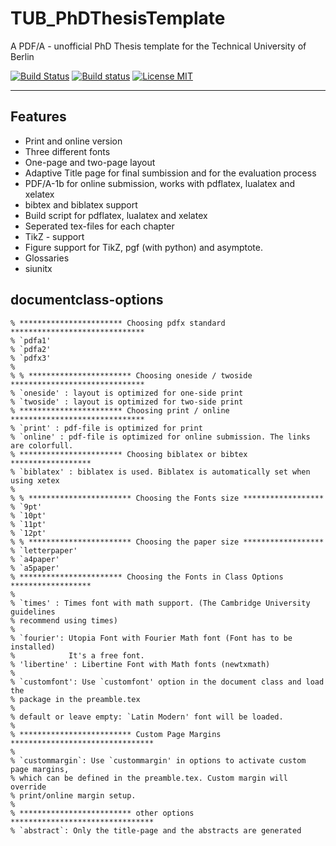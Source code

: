 TUB_PhDThesisTemplate
=====================
A PDF/A - unofficial PhD Thesis template for the Technical University of Berlin

[![Build Status](https://travis-ci.org/holgern/TUB_PhDThesisTemplate.svg?branch=master)](https://travis-ci.org/holgern/TUB_PhDThesisTemplate)
[![Build status](https://ci.appveyor.com/api/projects/status/4yx7qvdf11dwsynr?svg=true)](https://ci.appveyor.com/project/HolgerNahrstaedt/tub-phdthesistemplate)
[![License MIT](http://img.shields.io/badge/license-MIT-brightgreen.svg)](license.md)

--------------------------------------------------------------------------------
## Features
* Print and online version
* Three different fonts
* One-page and two-page layout
* Adaptive Title page for final sumbission and for the evaluation process
* PDF/A-1b for online submission, works with pdflatex, lualatex and xelatex
* bibtex and biblatex support
* Build script for pdflatex, lualatex and xelatex
* Seperated tex-files for each chapter
* TikZ - support
* Figure support for TikZ, pgf (with python) and asymptote.
* Glossaries
* siunitx
## documentclass-options
```
% *********************** Choosing pdfx standard ******************************
% `pdfa1'
% `pdfa2'
% `pdfx3'
%
% % *********************** Choosing oneside / twoside ******************************
% `oneside' : layout is optimized for one-side print
% `twoside' : layout is optimized for two-side print
% *********************** Choosing print / online ******************************
% `print' : pdf-file is optimized for print
% `online' : pdf-file is optimized for online submission. The links are colorfull.
% *********************** Choosing biblatex or bibtex ******************
% `biblatex' : biblatex is used. Biblatex is automatically set when using xetex
%
% % *********************** Choosing the Fonts size ******************
% `9pt'
% `10pt'
% `11pt'
% `12pt'
% % *********************** Choosing the paper size ******************
% `letterpaper'
% `a4paper'
% `a5paper'
% *********************** Choosing the Fonts in Class Options ******************
%
% `times' : Times font with math support. (The Cambridge University guidelines
% recommend using times)
%
% `fourier': Utopia Font with Fourier Math font (Font has to be installed)
%            It's a free font.
% 'libertine' : Libertine Font with Math fonts (newtxmath)
%
% `customfont': Use `customfont' option in the document class and load the
% package in the preamble.tex
%
% default or leave empty: `Latin Modern' font will be loaded.
%
% ************************* Custom Page Margins ********************************
%
% `custommargin`: Use `custommargin' in options to activate custom page margins,
% which can be defined in the preamble.tex. Custom margin will override
% print/online margin setup.
%
% ************************* other options ********************************
% `abstract`: Only the title-page and the abstracts are generated
```